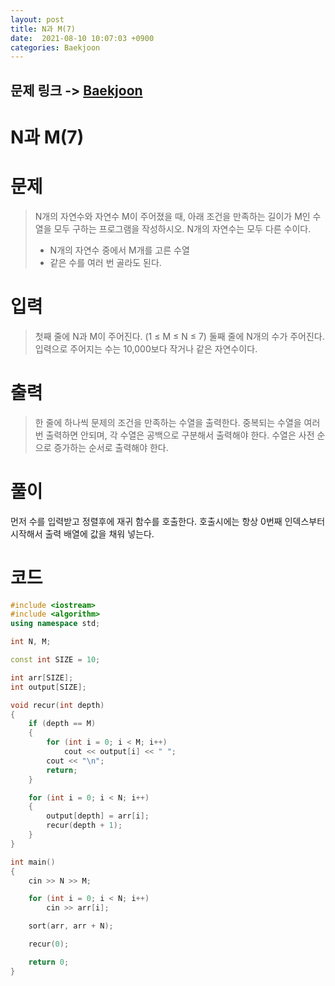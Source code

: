 ```yaml
---
layout: post
title: N과 M(7)
date:  2021-08-10 10:07:03 +0900
categories: Baekjoon
---
```


## 문제 링크 -> [Baekjoon](https://www.acmicpc.net/problem/15656)
# N과 M(7)

# 문제
> N개의 자연수와 자연수 M이 주어졌을 때, 아래 조건을 만족하는 길이가 M인 수열을 모두 구하는 프로그램을 작성하시오. N개의 자연수는 모두 다른 수이다.
> - N개의 자연수 중에서 M개를 고른 수열
> - 같은 수를 여러 번 골라도 된다.

# 입력
> 첫째 줄에 N과 M이 주어진다. (1 ≤ M ≤ N ≤ 7)
둘째 줄에 N개의 수가 주어진다. 입력으로 주어지는 수는 10,000보다 작거나 같은 자연수이다.

# 출력
> 한 줄에 하나씩 문제의 조건을 만족하는 수열을 출력한다. 중복되는 수열을 여러 번 출력하면 안되며, 각 수열은 공백으로 구분해서 출력해야 한다. 수열은 사전 순으로 증가하는 순서로 출력해야 한다.

# 풀이
먼저 수를 입력받고 정렬후에 재귀 함수를 호출한다. 호출시에는 항상 0번째 인덱스부터 시작해서 출력 배열에 값을 채워 넣는다.

# 코드
```c++
#include <iostream>
#include <algorithm>
using namespace std;

int N, M;

const int SIZE = 10;

int arr[SIZE];
int output[SIZE];

void recur(int depth)
{
	if (depth == M)
	{
		for (int i = 0; i < M; i++)
			cout << output[i] << " ";
		cout << "\n";
		return;
	}

	for (int i = 0; i < N; i++)
	{
		output[depth] = arr[i];
		recur(depth + 1);
	}
}

int main()
{
	cin >> N >> M;

	for (int i = 0; i < N; i++)
		cin >> arr[i];

	sort(arr, arr + N);

	recur(0);

	return 0;
}
```